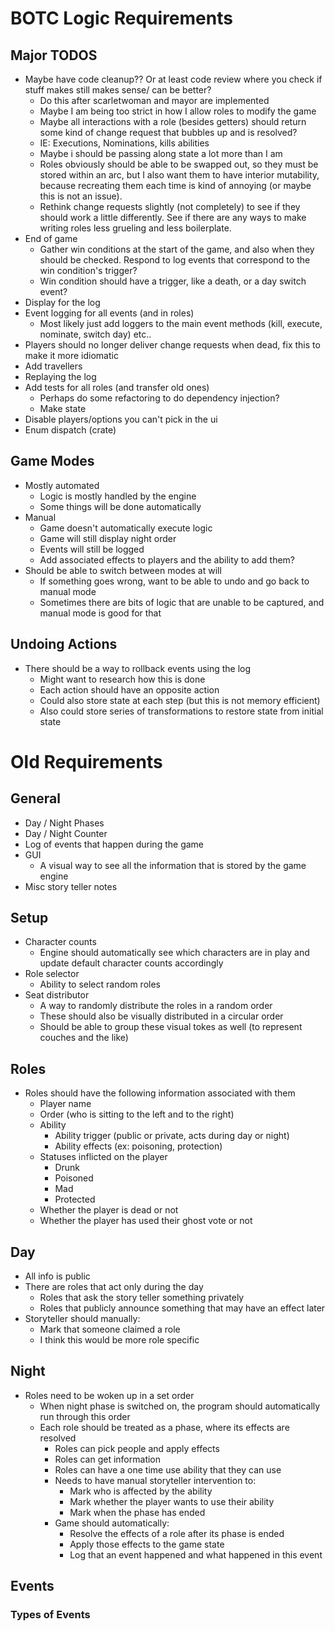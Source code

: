 
# BOTC Logic Requirements

## Major TODOS

- Maybe have code cleanup?? Or at least code review where you check if stuff makes still makes sense/ can be better?
  - Do this after scarletwoman and mayor are implemented
  - Maybe I am being too strict in how I allow roles to modify the game
  - Maybe all interactions with a role (besides getters) should return some kind of change request that bubbles up and is resolved?
  - IE: Executions, Nominations, kills abilities
  - Maybe i should be passing along state a lot more than I am
  - Roles obviously should be able to be swapped out, so they must be stored within an arc, but I also want them to have interior mutability, because recreating them each time is kind of annoying (or maybe this is not an issue).
  - Rethink change requests slightly (not completely) to see if they should work a little differently. See if there are any ways to make writing roles less grueling and less boilerplate.
- End of game
  - Gather win conditions at the start of the game, and also when they should be checked. Respond to log events that correspond to the win condition's trigger?
  - Win condition should have a trigger, like a death, or a day switch event?
- Display for the log
- Event logging for all events (and in roles)
  - Most likely just add loggers to the main event methods (kill, execute, nominate, switch day) etc..
- Players should no longer deliver change requests when dead, fix this to make it more idiomatic
- Add travellers
- Replaying the log
- Add tests for all roles (and transfer old ones)
  - Perhaps do some refactoring to do dependency injection?
  - Make state
- Disable players/options you can't pick in the ui
- Enum dispatch (crate)

## Game Modes

- Mostly automated
  - Logic is mostly handled by the engine
  - Some things will be done automatically
- Manual
  - Game doesn't automatically execute logic
  - Game will still display night order
  - Events will still be logged
  - Add associated effects to players and the ability to add them?
- Should be able to switch between modes at will
  - If something goes wrong, want to be able to undo and go back to manual mode
  - Sometimes there are bits of logic that are unable to be captured, and manual mode is good for that

## Undoing Actions

- There should be a way to rollback events using the log
  - Might want to research how this is done
  - Each action should have an opposite action
  - Could also store state at each step (but this is not memory efficient)
  - Also could store series of transformations to restore state from initial state

# Old Requirements

## General

- Day / Night Phases
- Day / Night Counter
- Log of events that happen during the game
- GUI
  - A visual way to see all the information that is stored by the game engine
- Misc story teller notes

## Setup

- Character counts
  - Engine should automatically see which characters are in play and update default character counts accordingly
- Role selector
  - Ability to select random roles
- Seat distributor
  - A way to randomly distribute the roles in a random order
  - These should also be visually distributed in a circular order
  - Should be able to group these visual tokes as well (to represent couches and the like)

## Roles

- Roles should have the following information associated with them
  - Player name
  - Order (who is sitting to the left and to the right)
  - Ability
    - Ability trigger (public or private, acts during day or night)
    - Ability effects (ex: poisoning, protection)
  - Statuses inflicted on the player
    - Drunk
    - Poisoned
    - Mad
    - Protected
  - Whether the player is dead or not
  - Whether the player has used their ghost vote or not

## Day

- All info is public
- There are roles that act only during the day
  - Roles that ask the story teller something privately
  - Roles that publicly announce something that may have an effect later
- Storyteller should manually:
  - Mark that someone claimed a role
  - I think this would be more role specific

## Night

- Roles need to be woken up in a set order
  - When night phase is switched on, the program should automatically run through this order
  - Each role should be treated as a phase, where its effects are resolved
    - Roles can pick people and apply effects
    - Roles can get information
    - Roles can have a one time use ability that they can use
    - Needs to have manual storyteller intervention to:
      - Mark who is affected by the ability
      - Mark whether the player wants to use their ability
      - Mark when the phase has ended
    - Game should automatically:
      - Resolve the effects of a role after its phase is ended
      - Apply those effects to the game state
      - Log that an event happened and what happened in this event

## Events

### Types of Events
